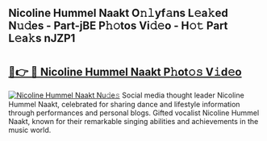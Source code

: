## Nicoline Hummel Naakt O𝚗𝚕yf𝚊ns L𝚎a𝚔ed N𝚞𝚍es - Part-jBE P𝚑𝚘tos Vi𝚍𝚎o - H𝚘𝚝 Part L𝚎a𝚔s nJZP1

# <h2><a href="http://kfeskx7.oniu.top/?m=Nicoline+Hummel+Naakt">🔗👉 🔴 Nicoline Hummel Naakt P𝚑ot𝚘𝚜 V𝚒d𝚎o</a></h2>

[![Nicoline Hummel Naakt Nu𝚍e𝚜](https://i.imgur.com/0qMVB7G.gif)](http://kfeskx7.oniu.top/?m=Nicoline+Hummel+Naakt)
Social media thought leader Nicoline Hummel Naakt, celebrated for sharing dance and lifestyle information through performances and personal blogs. Gifted vocalist Nicoline Hummel Naakt, known for their remarkable singing abilities and achievements in the music world.  
